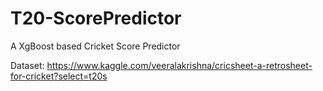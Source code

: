 # T20-ScorePredictor
A XgBoost based Cricket Score Predictor

Dataset: https://www.kaggle.com/veeralakrishna/cricsheet-a-retrosheet-for-cricket?select=t20s

